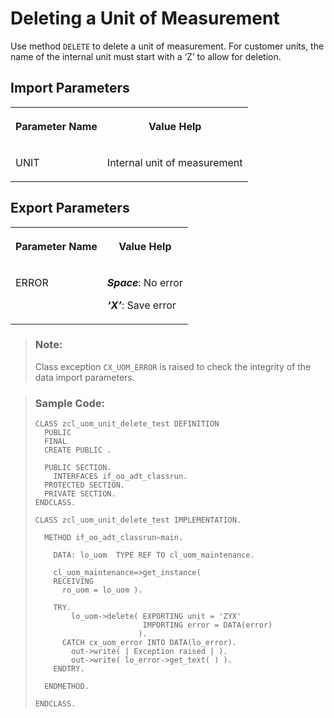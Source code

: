 <!-- loio54ded5bdf2284bed955a19981f5b310f -->

# Deleting a Unit of Measurement

Use method `DELETE` to delete a unit of measurement. For customer units, the name of the internal unit must start with a ‘Z’ to allow for deletion.



<a name="loio54ded5bdf2284bed955a19981f5b310f__section_cdm_ccl_rlb"/>

## Import Parameters

<a name="loio54ded5bdf2284bed955a19981f5b310f__table_twy_xbl_rlb"/>


<table>
<tr>
<th valign="top">

Parameter Name



</th>
<th valign="top">

Value Help



</th>
</tr>
<tr>
<td valign="top">

UNIT



</td>
<td valign="top">

Internal unit of measurement



</td>
</tr>
</table>



<a name="loio54ded5bdf2284bed955a19981f5b310f__section_fkc_ddv_plb"/>

## Export Parameters

<a name="loio54ded5bdf2284bed955a19981f5b310f__table_ztj_m2v_plb"/>


<table>
<tr>
<th valign="top">

Parameter Name



</th>
<th valign="top">

Value Help



</th>
</tr>
<tr>
<td valign="top">

ERROR



</td>
<td valign="top">

***Space***: No error

***‘X’***: Save error



</td>
</tr>
</table>

> ### Note:  
> Class exception `CX_UOM_ERROR` is raised to check the integrity of the data import parameters.

> ### Sample Code:  
> ```abap
> CLASS zcl_uom_unit_delete_test DEFINITION 
>   PUBLIC 
>   FINAL 
>   CREATE PUBLIC . 
>  
>   PUBLIC SECTION. 
>     INTERFACES if_oo_adt_classrun. 
>   PROTECTED SECTION. 
>   PRIVATE SECTION. 
> ENDCLASS. 
>  
> CLASS zcl_uom_unit_delete_test IMPLEMENTATION. 
>  
>   METHOD if_oo_adt_classrun~main. 
>  
>     DATA: lo_uom  TYPE REF TO cl_uom_maintenance. 
>  
>     cl_uom_maintenance=>get_instance( 
>     RECEIVING 
>       ro_uom = lo_uom ). 
>  
>     TRY. 
>         lo_uom->delete( EXPORTING unit = 'ZYX' 
>                         IMPORTING error = DATA(error) 
>                        ). 
>       CATCH cx_uom_error INTO DATA(lo_error). 
>         out->write( | Exception raised | ). 
>         out->write( lo_error->get_text( ) ). 
>     ENDTRY. 
>  
>   ENDMETHOD. 
>  
> ENDCLASS.
> 
> ```

